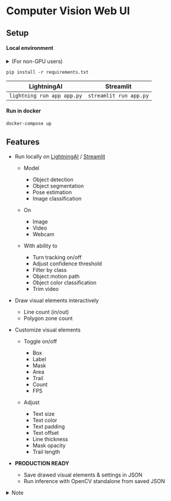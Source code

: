 # Computer Vision Web UI

## Setup

#### Local environment

<details><summary>(For non-GPU users)</summary>

-   Install CPU version of PyTorch first

```
pip install -i https://download.pytorch.org/whl/cpu torch torchvision
```

</details>

```
pip install -r requirements.txt
```

| LightningAI                | Streamlit              |
| -------------------------- | ---------------------- |
| `lightning run app app.py` | `streamlit run app.py` |

#### Run in docker

```sh
docker-compose up
```

## Features

-   Run locally on [LightningAI](https://github.com/lightning-ai/lightning) / [Streamlit](https://github.com/streamlit/streamlit)

    -   Model

        -   Object detection
        -   Object segmentation
        -   Pose estimation
        -   Image classification

    -   On

        -   Image
        -   Video
        -   Webcam

    -   With ability to

        -   Turn tracking on/off
        -   Adjust confidence threshold
        -   Filter by class
        -   Object motion path
        -   Object color classification
        -   Trim video

-   Draw visual elements interactively

    -   Line count (in/out)
    -   Polygon zone count

-   Customize visual elements

    -   Toggle on/off

        -   Box
        -   Label
        -   Mask
        -   Area
        -   Trail
        -   Count
        -   FPS

    -   Adjust

        -   Text size
        -   Text color
        -   Text padding
        -   Text offset
        -   Line thickness
        -   Mask opacity
        -   Trail length

-   **PRODUCTION READY**

    -   Save drawed visual elements & settings in JSON
    -   Run inference with OpenCV standalone from saved JSON

<details><summary>Note</summary>

Camera (`/dev/video0`) & native run (`cv2.imshow()`) is not configured to run in docker (you can try to mount your own device)

### TODO

#### Supported models:

-   [x] All YOLOv8 models (Detect, Segment, Pose, Classify)
    -   [x] With tracking

Object detection:

-   [x] RT-DETR
-   [x] YOLO-NAS
-   [x] YOLOv5
    -   [x] new v5u models
    -   [x] original v5 models
-   [x] YOLOv3

Instance Segmentation

-   [x] SAM

</details>
